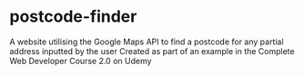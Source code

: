 # postcode-finder
A website utilising the Google Maps API to find a postcode for any partial address inputted by the user
Created as part of an example in the Complete Web Developer Course 2.0 on Udemy
